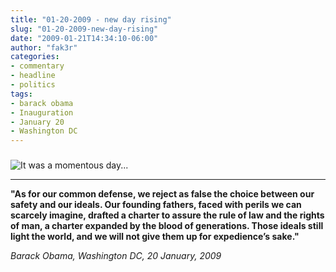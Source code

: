 ```yaml
---
title: "01-20-2009 - new day rising"
slug: "01-20-2009-new-day-rising"
date: "2009-01-21T14:34:10-06:00"
author: "fak3r"
categories:
- commentary
- headline
- politics
tags:
- barack obama
- Inauguration
- January 20
- Washington DC
---
```


### 


![It was a momentous day...](http://www.fak3r.com/wp-content/uploads/2009/01/012009-momentous-day-p7.jpg)




****



**"As for our common defense, we reject as false the choice between our safety and our ideals. Our founding fathers, faced with perils we can scarcely imagine, drafted a charter to assure the rule of law and the rights of man, a charter expanded by the blood of generations. Those ideals still light the world, and we will not give them up for expedience’s sake."**




_Barack Obama, Washington DC, 20 January, 2009_
